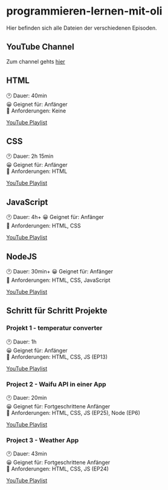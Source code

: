 # programmieren-lernen-mit-oli
Hier befinden sich alle Dateien der verschiedenen Episoden.

## YouTube Channel 

Zum channel gehts [hier](https://www.youtube.com/channel/UCECkwCFUUK3IUphrl_KG04w)

## HTML 

🕐 Dauer: 40min\
😀 Geignet für: Anfänger\
🔧 Anforderungen: Keine

[YouTube Playlist](https://www.youtube.com/watch?v=RT41ih6MXcQ&list=PLFSTTwVw-c1EUaZNNbSiH5KP_t3ERX9j7)

## CSS

🕐 Dauer: 2h 15min\
😀 Geignet für: Anfänger\
🔧 Anforderungen: HTML

[YouTube Playlist](https://www.youtube.com/watch?v=cm1ZDfnbRjA&list=PLFSTTwVw-c1F5K0eBA0C55fYpJrE80LYi&index=1)

## JavaScript

🕐 Dauer: 4h+
😀 Geignet für: Anfänger\
🔧 Anforderungen: HTML, CSS

[YouTube Playlist](https://youtube.com/playlist?list=PLFSTTwVw-c1GD-CNWVRHPy6L7OxpkjYxA)

## NodeJS

🕐 Dauer: 30min+
😀 Geignet für: Anfänger\
🔧 Anforderungen: HTML, CSS, JavaScript

[YouTube Playlist](https://www.youtube.com/playlist?list=PLFSTTwVw-c1GdSaq9yp9jjlo55IJZ4Oq7)

## Schritt für Schritt Projekte

### Projekt 1 - temperatur converter

🕐 Dauer: 1h\
😀 Geignet für: Anfänger\
🔧 Anforderungen: HTML, CSS, JS (EP13)

[YouTube Playlist](https://www.youtube.com/watch?v=eDHtMl55hy0&list=PLFSTTwVw-c1G8VgF-0SOElg9n9KAyFh3U)

### Project 2 - Waifu API in einer App

🕐 Dauer: 20min\
😀 Geignet für: Fortgeschrittene Anfänger\
🔧 Anforderungen: HTML, CSS, JS (EP25), Node (EP6)

[YouTube Playlist](https://www.youtube.com/watch?v=eDHtMl55hy0&list=PLFSTTwVw-c1G8VgF-0SOElg9n9KAyFh3U)

### Project 3 - Weather App

🕐 Dauer: 43min\
😀 Geignet für: Fortgeschrittene Anfänger\
🔧 Anforderungen: HTML, CSS, JS (EP24)

[YouTube Playlist](https://www.youtube.com/watch?v=eDHtMl55hy0&list=PLFSTTwVw-c1G8VgF-0SOElg9n9KAyFh3U )
